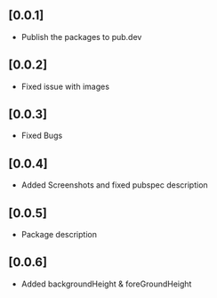 ## [0.0.1]

* Publish the packages to pub.dev

## [0.0.2]

* Fixed issue with images

## [0.0.3]

* Fixed Bugs

## [0.0.4]

* Added Screenshots and fixed pubspec description

## [0.0.5]

* Package description

## [0.0.6]

* Added backgroundHeight & foreGroundHeight
